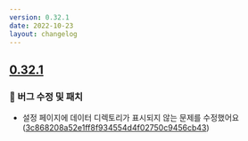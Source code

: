 ```yaml
---
version: 0.32.1
date: 2022-10-23
layout: changelog
---
```

## [0.32.1](#0.32.1)
### 🐛 버그 수정 및 패치

- 설정 페이지에 데이터 디렉토리가 표시되지 않는 문제를 수정했어요 ([3c868208a52e1ff8f934554d4f02750c9456cb43](https://github.com/Voxelum/x-minecraft-launcher/commit/3c868208a52e1ff8f934554d4f02750c9456cb43))
